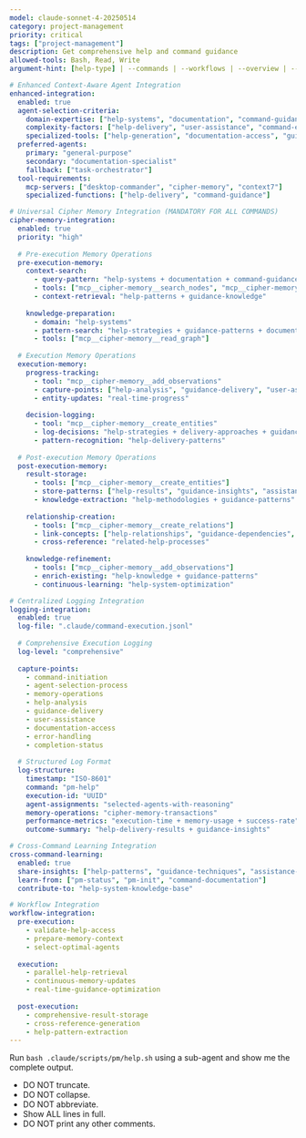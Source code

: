 ```yaml
---
model: claude-sonnet-4-20250514
category: project-management
priority: critical
tags: ["project-management"]
description: Get comprehensive help and command guidance
allowed-tools: Bash, Read, Write
argument-hint: [help-type] | --commands | --workflows | --overview | --examples

# Enhanced Context-Aware Agent Integration
enhanced-integration:
  enabled: true
  agent-selection-criteria:
    domain-expertise: ["help-systems", "documentation", "command-guidance"]
    complexity-factors: ["help-delivery", "user-assistance", "command-explanation"]
    specialized-tools: ["help-generation", "documentation-access", "guidance-systems"]
  preferred-agents:
    primary: "general-purpose"
    secondary: "documentation-specialist"
    fallback: ["task-orchestrator"]
  tool-requirements:
    mcp-servers: ["desktop-commander", "cipher-memory", "context7"]
    specialized-functions: ["help-delivery", "command-guidance"]

# Universal Cipher Memory Integration (MANDATORY FOR ALL COMMANDS)
cipher-memory-integration:
  enabled: true
  priority: "high"
  
  # Pre-execution Memory Operations
  pre-execution-memory:
    context-search:
      - query-pattern: "help-systems + documentation + command-guidance"
      - tools: ["mcp__cipher-memory__search_nodes", "mcp__cipher-memory__open_nodes"]
      - context-retrieval: "help-patterns + guidance-knowledge"
    
    knowledge-preparation:
      - domain: "help-systems"
      - pattern-search: "help-strategies + guidance-patterns + documentation-techniques"
      - tools: ["mcp__cipher-memory__read_graph"]
  
  # Execution Memory Operations
  execution-memory:
    progress-tracking:
      - tool: "mcp__cipher-memory__add_observations"
      - capture-points: ["help-analysis", "guidance-delivery", "user-assistance"]
      - entity-updates: "real-time-progress"
    
    decision-logging:
      - tool: "mcp__cipher-memory__create_entities"
      - log-decisions: "help-strategies + delivery-approaches + guidance-decisions"
      - pattern-recognition: "help-delivery-patterns"
  
  # Post-execution Memory Operations
  post-execution-memory:
    result-storage:
      - tools: ["mcp__cipher-memory__create_entities"]
      - store-patterns: ["help-results", "guidance-insights", "assistance-techniques"]
      - knowledge-extraction: "help-methodologies + guidance-patterns"
    
    relationship-creation:
      - tools: ["mcp__cipher-memory__create_relations"]
      - link-concepts: ["help-relationships", "guidance-dependencies", "assistance-connections"]
      - cross-reference: "related-help-processes"
    
    knowledge-refinement:
      - tools: ["mcp__cipher-memory__add_observations"]
      - enrich-existing: "help-knowledge + guidance-patterns"
      - continuous-learning: "help-system-optimization"

# Centralized Logging Integration
logging-integration:
  enabled: true
  log-file: ".claude/command-execution.jsonl"
  
  # Comprehensive Execution Logging
  log-level: "comprehensive"
  
  capture-points:
    - command-initiation
    - agent-selection-process
    - memory-operations
    - help-analysis
    - guidance-delivery
    - user-assistance
    - documentation-access
    - error-handling
    - completion-status
  
  # Structured Log Format
  log-structure:
    timestamp: "ISO-8601"
    command: "pm-help"
    execution-id: "UUID"
    agent-assignments: "selected-agents-with-reasoning"
    memory-operations: "cipher-memory-transactions"
    performance-metrics: "execution-time + memory-usage + success-rate"
    outcome-summary: "help-delivery-results + guidance-insights"

# Cross-Command Learning Integration
cross-command-learning:
  enabled: true
  share-insights: ["help-patterns", "guidance-techniques", "assistance-strategies"]
  learn-from: ["pm-status", "pm-init", "command-documentation"]
  contribute-to: "help-system-knowledge-base"

# Workflow Integration
workflow-integration:
  pre-execution:
    - validate-help-access
    - prepare-memory-context
    - select-optimal-agents
  
  execution:
    - parallel-help-retrieval
    - continuous-memory-updates
    - real-time-guidance-optimization
  
  post-execution:
    - comprehensive-result-storage
    - cross-reference-generation
    - help-pattern-extraction
---
```


Run `bash .claude/scripts/pm/help.sh` using a sub-agent and show me the complete output.

- DO NOT truncate.
- DO NOT collapse.
- DO NOT abbreviate.
- Show ALL lines in full.
- DO NOT print any other comments.



